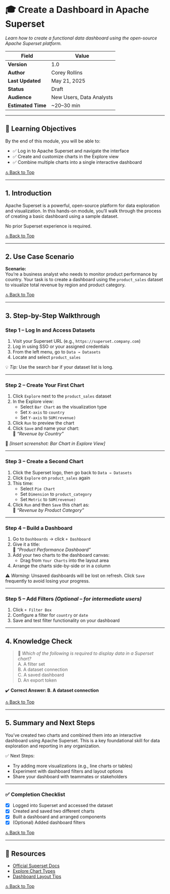 # 🎓 Create a Dashboard in Apache Superset
*Learn how to create a functional data dashboard using the open-source Apache Superset platform.*

| **Field**         | **Value**                                |
|-------------------|--------------------------------------------|
| **Version**       | 1.0                                       |
| **Author**        | Corey Rollins                            |
| **Last Updated**  | May 21, 2025                             |
| **Status**        | Draft                                     |
| **Audience**      | New Users, Data Analysts                  |
| **Estimated Time**| ~20–30 min                                |

---

## 🧠 Learning Objectives

By the end of this module, you will be able to:

- ✅ Log in to Apache Superset and navigate the interface
- ✅ Create and customize charts in the Explore view
- ✅ Combine multiple charts into a single interactive dashboard

[🔝 Back to Top](#-create-a-dashboard-in-apache-superset)

---

## 1. Introduction

Apache Superset is a powerful, open-source platform for data exploration and visualization. In this hands-on module, you’ll walk through the process of creating a basic dashboard using a sample dataset.

No prior Superset experience is required.

[🔝 Back to Top](#-create-a-dashboard-in-apache-superset)

---

## 2. Use Case Scenario

**Scenario:**  
You’re a business analyst who needs to monitor product performance by country. Your task is to create a dashboard using the `product_sales` dataset to visualize total revenue by region and product category.

[🔝 Back to Top](#-create-a-dashboard-in-apache-superset)

---

## 3. Step-by-Step Walkthrough

### Step 1 – Log In and Access Datasets

1. Visit your Superset URL (e.g., `https://superset.company.com`)
2. Log in using SSO or your assigned credentials
3. From the left menu, go to `Data → Datasets`
4. Locate and select `product_sales`

💡 *Tip:* Use the search bar if your dataset list is long.

---

### Step 2 – Create Your First Chart

1. Click `Explore` next to the `product_sales` dataset
2. In the Explore view:
    - Select `Bar Chart` as the visualization type
    - Set `X-axis` to `country`
    - Set `Y-axis` to `SUM(revenue)`
3. Click `Run` to preview the chart
4. Click `Save` and name your chart:  
   📄 _“Revenue by Country”_

📸 *[Insert screenshot: Bar Chart in Explore View]*

---

### Step 3 – Create a Second Chart

1. Click the Superset logo, then go back to `Data → Datasets`
2. Click `Explore` on `product_sales` again
3. This time:
    - Select `Pie Chart`
    - Set `Dimension` to `product_category`
    - Set `Metric` to `SUM(revenue)`
4. Click `Run` and then `Save` this chart as:  
   📄 _“Revenue by Product Category”_

---

### Step 4 – Build a Dashboard

1. Go to `Dashboards` → click `+ Dashboard`
2. Give it a title:  
   🧾 _“Product Performance Dashboard”_
3. Add your two charts to the dashboard canvas:
    - Drag from `Your Charts` into the layout area
4. Arrange the charts side-by-side or in a column

⚠️ *Warning:* Unsaved dashboards will be lost on refresh. Click `Save` frequently to avoid losing your progress.

---

### Step 5 – Add Filters *(Optional – for intermediate users)*

1. Click `+ Filter Box`
2. Configure a filter for `country` or `date`
3. Save and test filter functionality on your dashboard

---

## 4. Knowledge Check

> 🧠 *Which of the following is required to display data in a Superset chart?*  
> A. A filter set  
> B. A dataset connection  
> C. A saved dashboard  
> D. An export token  

✔️ **Correct Answer: B. A dataset connection**

[🔝 Back to Top](#-create-a-dashboard-in-apache-superset)

---

## 5. Summary and Next Steps

You’ve created two charts and combined them into an interactive dashboard using Apache Superset. This is a key foundational skill for data exploration and reporting in any organization.

✅ Next Steps:
- Try adding more visualizations (e.g., line charts or tables)
- Experiment with dashboard filters and layout options
- Share your dashboard with teammates or stakeholders

---

### ✅ Completion Checklist

- [x] Logged into Superset and accessed the dataset  
- [x] Created and saved two different charts  
- [x] Built a dashboard and arranged components  
- [x] (Optional) Added dashboard filters

[🔝 Back to Top](#-create-a-dashboard-in-apache-superset)

---

## 🔗 Resources

- [Official Superset Docs](https://superset.apache.org/docs/intro)
- [Explore Chart Types](https://superset.apache.org/docs/creating-charts-dashboards/explore)
- [Dashboard Layout Tips](https://superset.apache.org/docs/creating-charts-dashboards/dashboards)

[🔝 Back to Top](#-create-a-dashboard-in-apache-superset)
